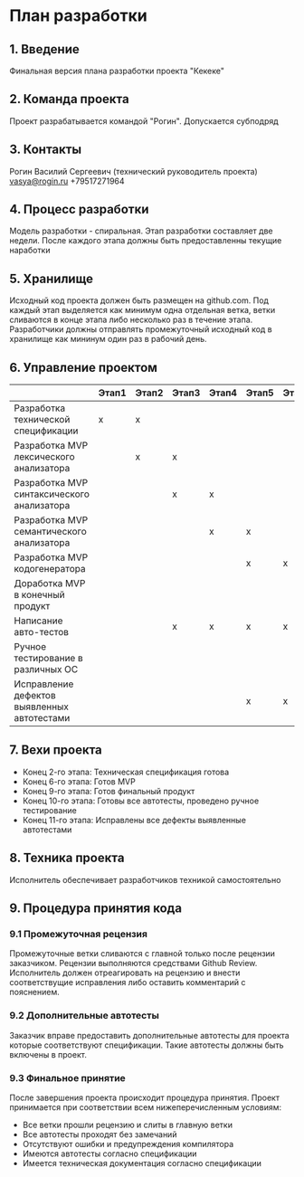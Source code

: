 # План разработки

## 1. Введение

Финальная версия плана разработки проекта "Кекеке"

## 2. Команда проекта

Проект разрабатывается командой "Рогин". Допускается субподряд

## 3. Контакты

Рогин Василий Сергеевич (технический руководитель проекта) vasya@rogin.ru +79517271964

## 4. Процесс разработки

Модель разработки - спиральная. Этап разработки составляет две недели. После каждого этапа должны быть предоставленны текущие наработки

## 5. Хранилище

Исходный код проекта должен быть размещен на github.com. Под каждый этап выделяется как минимум одна отдельная ветка, ветки сливаются в конце этапа либо несколько раз в течение этапа. Разработчики должны отправлять промежуточный исходный код в хранилище как мининум один раз в рабочий день.

## 6. Управление проектом

|                                             | Этап1 | Этап2 | Этап3 | Этап4 | Этап5 | Этап6 | Этап7 | Этап8 | Этап9 | Этап10 | Этап11 |
| ------------------------------------------- | ----- | ----- | ----- | ----- | ----- | ----- | ----- | ----- | ----- | ------ | ------ |
| Разработка технической спецификации         | x     | x     |
| Разработка MVP лексического анализатора     |       | x     | x     |
| Разработка MVP синтаксического анализатора  |       |       | x     | x     |
| Разработка MVP семантического анализатора   |       |       |       | x     | x     |
| Разработка MVP кодогенератора               |       |       |       |       | x     | x     |       |
| Доработка MVP в конечный продукт            |       |       |       |       |       |       | x     | x     | x     |
| Написание авто-тестов                       |       |       | x     | x     | x     | x     | x     | x     | x     | x      |        |
| Ручное тестирование в различных ОС          |       |       |       |       |       |       |       |       |       | x      |        |
| Исправление дефектов выявленных автотестами |       |       |       |       | x     | x     | x     | x     | x     | x      | x      |

## 7. Вехи проекта

- Конец 2-го этапа: Техническая спецификация готова
- Конец 6-го этапа: Готов MVP
- Конец 9-го этапа: Готов финальный продукт
- Конец 10-го этапа: Готовы все автотесты, проведено ручное тестирование
- Конец 11-го этапа: Исправлены все дефекты выявленные автотестами

## 8. Техника проекта

Исполнитель обеспечивает разработчиков техникой самостоятельно

## 9. Процедура принятия кода

### 9.1 Промежуточная рецензия

Промежуточные ветки сливаются с главной только после рецензии заказчиком. Рецензии выполняются средствами Github Review. Исполнитель должен отреагировать на рецензию и внести соответствущие исправления либо оставить комментарий с пояснением.

### 9.2 Дополнительные автотесты

Заказчик вправе предоставить дополнительные автотесты для проекта которые соответствуют спецификации. Такие автотесты должны быть включены в проект.

### 9.3 Финальное принятие

После завершения проекта происходит процедура принятия. Проект принимается при соответствии всем нижеперечисленным условиям:

- Все ветки прошли рецензию и слиты в главную ветки
- Все автотесты проходят без замечаний
- Отсутствуют ошибки и предупреждения компилятора
- Имеются автотесты согласно спецификации
- Имеется техническая документация согласно спецификации
